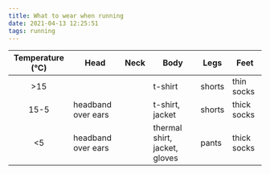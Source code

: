 ```yaml
---
title: What to wear when running
date: 2021-04-13 12:25:51
tags: running
---
```


| Temperature (°C) | Head | Neck | Body | Legs | Feet |
|:----------------:|------|------|------|------|------|
|>15               |      |      |t-shirt|shorts|thin socks|
|15-5              |headband over ears||t-shirt, jacket|shorts|thick socks|
|<5                |headband over ears||thermal shirt, jacket, gloves|pants| thick socks|
